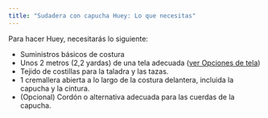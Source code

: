 ```yaml
---
title: "Sudadera con capucha Huey: Lo que necesitas"
---
```


Para hacer Huey, necesitarás lo siguiente:

- Suministros básicos de costura
- Unos 2 metros (2,2 yardas) de una tela adecuada ([ver Opciones de tela](/docs/patterns/huey/fabric))
- Tejido de costillas para la taladra y las tazas.
- 1 cremallera abierta a lo largo de la costura delantera, incluida la capucha y la cintura.
- (Opcional) Cordón o alternativa adecuada para las cuerdas de la capucha.

